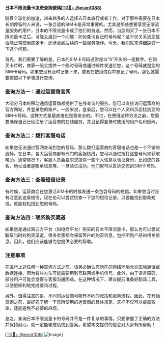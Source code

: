 **日本不限流量卡怎麽查詢號碼[[TG💪+ @esim1088](https://t.me/s/esim1088)]**

随着全球化的加速，越来越多的人选择去日本旅行或者工作。对于那些需要在日本长期停留的人来说，一张合适的SIM卡是非常重要的。尤其是那些想要享受无限流量服务的用户，日本的不限流量卡成了他们的首选。然而，当您购买了一张日本不限流量卡之后，可能会遇到一个问题：如何查询自己的号码呢？这不仅关系到您是否能正常使用这张卡，还涉及到后续的一些服务操作。今天，我们就来详细探讨一下这个问题。

首先，我们需要了解的是，日本的SIM卡号码通常是以“0”开头的一组数字。在购买卡片时，商家一般会提供一个临时号码或通过邮件发送给您，这个号码就是您的SIM卡号码。如果您没有及时记录下来，或者在使用过程中忘记了号码，那么就需要按照以下步骤进行查询。

### 查询方法一：通过运营商官网

大部分日本的移动通信运营商都提供了在线查询的服务。您可以直接访问运营商的官方网站，并登录您的账户。一般来说，登录后，您可以在个人资料页面找到您的SIM卡号码。这种方式是最直接也是最安全的。不过，在使用这种方法之前，您需要确保自己已经注册了运营商的在线服务，并且记得登录时使用的用户名和密码。

### 查询方法二：拨打客服电话

如果您无法通过官网查询到您的号码，那么拨打运营商的客服电话也是一个不错的选择。在日本，各大运营商都有专门的客服热线，您可以通过拨打这些号码来获取帮助。通常情况下，客服人员会要求您提供一些个人信息以验证身份，比如您的姓名、地址或者是账单信息等。一旦验证成功，他们就可以告诉您您的SIM卡号码。

### 查询方法三：查看短信记录

有时候，运营商会在您激活SIM卡的时候发送一条包含号码的短信。如果您当时没有注意到这条短信，现在也可以尝试检查一下您的短信记录。只要能找到那条短信，就能轻松找到您的号码。

### 查询方法四：联系购买渠道

如果您是通过第三方平台（如电商平台）购买的日本不限流量卡，那么也可以尝试联系当时的购买渠道。很多卖家都会保留客户的购买信息，包括所购产品的相关信息。因此，他们应该能够为您提供必要的帮助。

### 注意事项

在进行上述任何一种查询方式之前，请务必确认您所在的网络环境允许国际通话或数据连接。因为有些方法可能需要用到互联网或手机信号。此外，由于语言障碍，部分用户可能会觉得与客服沟通困难。在这种情况下，建议提前准备好翻译工具，以便更顺利地完成查询过程。

另外，值得注意的是，不同的运营商可能有不同的政策和服务流程。因此，在开始查询之前，最好先了解一下您所使用的运营商的具体规定。这样不仅可以提高效率，还能避免不必要的麻烦。

总之，查询日本不限流量卡的号码并不是一件复杂的事情，只要掌握了正确的方法并保持耐心，就一定能够成功找到答案。希望本文提供的信息对大家有所帮助！

[[TG💪+ @esim1088](https://t.me/s/esim1088) ![Image](https://i.postimg.cc/4NQfJmqS/Snipaste-2025-05-13-00-14-12.png)]